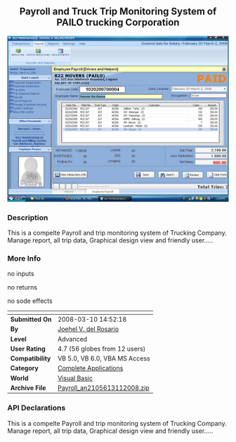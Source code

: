 ﻿<div align="center">

## Payroll and Truck Trip Monitoring System of PAILO trucking Corporation

<img src="PIC2008311111582637.JPG">
</div>

### Description

This is a compelte Payroll and trip monitoring system of Trucking Company. Manage report, all trip data, Graphical design view and friendly user.....
 
### More Info
 
no inputs

no returns

no sode effects


<span>             |<span>
---                |---
**Submitted On**   |2008-03-10 14:52:18
**By**             |[Joehel V\. del Rosario](https://github.com/Planet-Source-Code/PSCIndex/blob/master/ByAuthor/joehel-v-del-rosario.md)
**Level**          |Advanced
**User Rating**    |4.7 (56 globes from 12 users)
**Compatibility**  |VB 5\.0, VB 6\.0, VBA MS Access
**Category**       |[Complete Applications](https://github.com/Planet-Source-Code/PSCIndex/blob/master/ByCategory/complete-applications__1-27.md)
**World**          |[Visual Basic](https://github.com/Planet-Source-Code/PSCIndex/blob/master/ByWorld/visual-basic.md)
**Archive File**   |[Payroll\_an2105613112008\.zip](https://github.com/Planet-Source-Code/joehel-v-del-rosario-payroll-and-truck-trip-monitoring-system-of-pailo-trucking-corporatio__1-70245/archive/master.zip)

### API Declarations

This is a compelte Payroll and trip monitoring system of Trucking Company. Manage report, all trip data, Graphical design view and friendly user.....





